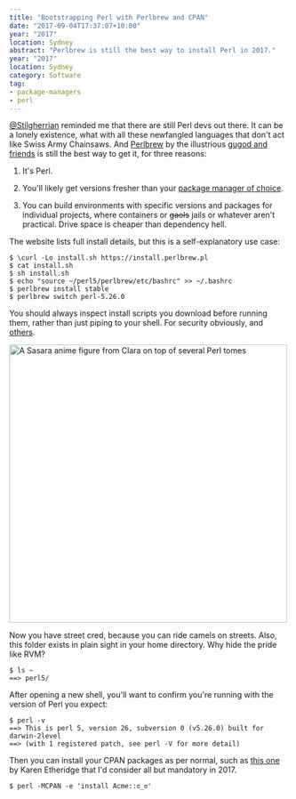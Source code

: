 ```yaml
---
title: "Bootstrapping Perl with Perlbrew and CPAN"
date: "2017-09-04T17:37:07+10:00"
year: "2017"
location: Sydney
abstract: "Perlbrew is still the best way to install Perl in 2017."
year: "2017"
location: Sydney
category: Software
tag:
- package-managers
- perl
---
```

[@Stilgherrian] reminded me that there are still Perl devs out there. It can be a lonely existence, what with all these newfangled languages that don't act like Swiss Army Chainsaws. And [Perlbrew] by the illustrious [gugod and friends] is still the best way to get it, for three reasons:

1. It's Perl.

2. You'll likely get versions fresher than your [package manager of choice].

3. You can build environments with specific versions and packages for individual projects, where containers or ~~gaols~~ jails or whatever aren't practical. Drive space is cheaper than dependency hell.

The website lists full install details, but this is a self-explanatory use case:

    $ \curl -Lo install.sh https://install.perlbrew.pl
    $ cat install.sh
    $ sh install.sh
    $ echo "source ~/perl5/perlbrew/etc/bashrc" >> ~/.bashrc
    $ perlbrew install stable
    $ perlbrew switch perl-5.26.0

You should always inspect install scripts you download before running them, rather than just piping to your shell. For security obviously, and [others].

<p><img src="https://c2.staticflickr.com/8/7369/10549087343_e8bd93104a.jpg" srcset="https://c2.staticflickr.com/8/7369/10549087343_e8bd93104a.jpg 1x, https://c2.staticflickr.com/8/7369/10549087343_e8bd93104a_b.jpg 2x" alt="A Sasara anime figure from Clara on top of several Perl tomes" style="width:500px" /></p>

Now you have street cred, because you can ride camels on streets. Also, this folder exists in plain sight in your home directory. Why hide the pride like RVM?

    $ ls ~
    ==> perl5/

After opening a new shell, you'll want to confirm you're running with the version of Perl you expect:

    $ perl -v
    ==> This is perl 5, version 26, subversion 0 (v5.26.0) built for darwin-2level
    ==> (with 1 registered patch, see perl -V for more detail)

Then you can install your CPAN packages as per normal, such as [this one] by Karen Etheridge that I'd consider all but mandatory in 2017.

    $ perl -MCPAN -e 'install Acme::ಠ_ಠ'

[@Stilgherrian]: https://twitter.com/stilgherrian/status/904483298998550528
[Perlbrew]: http://perlbrew.pl
[gugod and friends]: https://github.com/gugod/App-perlbrew/graphs/contributors
[package manager of choice]: https://www.youtube.com/watch?v=wCDIYvFmgW8
[others]: https://www.seancassidy.me/dont-pipe-to-your-shell.html "Sean Cassidy: Don't Pipe to your Shell"
[this one]: https://metacpan.org/pod/distribution/Acme-LookOfDisapproval/lib/Acme/o_o.pm "meta::cpan - Acme-LookOfDisapproval"


